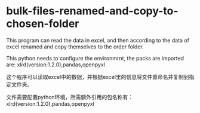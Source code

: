 # bulk-files-renamed-and-copy-to-chosen-folder
This program can read the data in excel, and then according to the data of excel renamed and copy themselves to the order folder.

This python needs to configure the environmrnt, the packs are imported are: xlrd(version:1.2.0),pandas,openpyxl

这个程序可以读取excel中的数据，并根据excel里的信息将文件重命名并复制到指定文件夹。

文件需要配置python环境，所需额外引用的包名称有：xlrd(version:1.2.0),pandas,openpyxl
